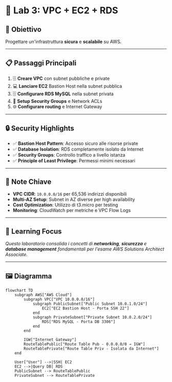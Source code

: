 # 🧪 Lab 3: VPC + EC2 + RDS

## 🎯 Obiettivo
Progettare un'infrastruttura **sicura** e **scalabile** su AWS.

---

## 📋 Passaggi Principali

1. 🗄️ **Creare VPC** con subnet pubbliche e private  
2. 💻 **Lanciare EC2** Bastion Host nella subnet pubblica  
3. 🗄️ **Configurare RDS MySQL** nella subnet privata  
4. 🔐 **Setup Security Groups** e Network ACLs  
5. 🌐 **Configurare routing** e Internet Gateway  

---

## 🔒 Security Highlights

- ✅ **Bastion Host Pattern**: Accesso sicuro alle risorse private  
- ✅ **Database Isolation**: RDS completamente isolato da Internet  
- ✅ **Security Groups**: Controllo traffico a livello istanza  
- ✅ **Principle of Least Privilege**: Permessi minimi necessari  

---

## 📝 Note Chiave

- **VPC CIDR**: `10.0.0.0/16` per 65,536 indirizzi disponibili  
- **Multi-AZ Setup**: Subnet in AZ diverse per high availability  
- **Cost Optimization**: Utilizzo di t3.micro per testing  
- **Monitoring**: CloudWatch per metriche e VPC Flow Logs  

---

## 📌 Learning Focus

*Questo laboratorio consolida i concetti di **networking**, **sicurezza** e **database management** fondamentali per l'esame AWS Solutions Architect Associate.*

---

## 🖼️ Diagramma

```mermaid
flowchart TD
    subgraph AWS["AWS Cloud"]
        subgraph VPC["VPC 10.0.0.0/16"]
            subgraph PublicSubnet["Public Subnet 10.0.1.0/24"]
                EC2["EC2 Bastion Host - Porta SSH 22"]
            end
            subgraph PrivateSubnet["Private Subnet 10.0.2.0/24"]
                RDS["RDS MySQL - Porta DB 3306"]
            end
        end

        IGW["Internet Gateway"]
        RouteTablePublic["Route Table Pub - 0.0.0.0/0 → IGW"]
        RouteTablePrivate["Route Table Priv - Isolata da Internet"]
    end

    User["User"] -->|SSH| EC2
    EC2 -->|Query DB| RDS
    PublicSubnet --> RouteTablePublic
    PrivateSubnet --> RouteTablePrivate
